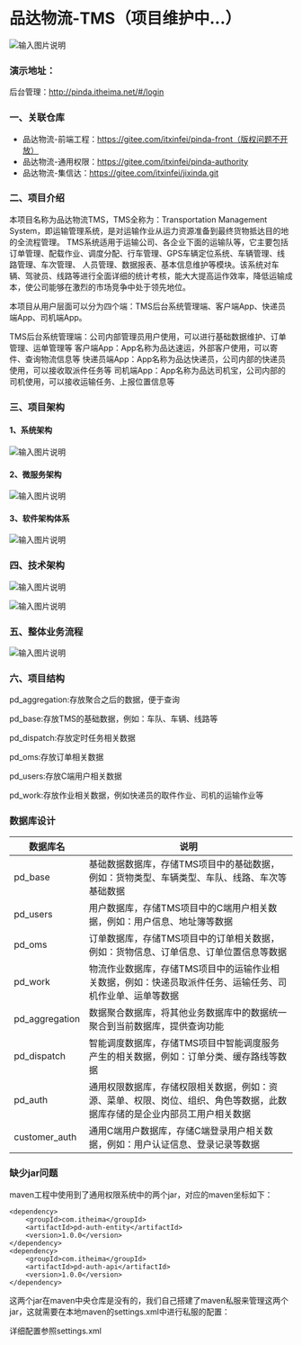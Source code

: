 # 品达物流-TMS（项目维护中...）
![输入图片说明](docs/pinda.jpg)
### 演示地址：

后台管理：http://pinda.itheima.net/#/login

### 一、关联仓库
- 品达物流-前端工程：https://gitee.com/itxinfei/pinda-front（版权问题不开放）
- 品达物流-通用权限：https://gitee.com/itxinfei/pinda-authority
- 品达物流-集信达：https://gitee.com/itxinfei/jixinda.git
### 二、项目介绍
本项目名称为品达物流TMS，TMS全称为：Transportation Management System，即运输管理系统，是对运输作业从运力资源准备到最终货物抵达目的地的全流程管理。
TMS系统适用于运输公司、各企业下面的运输队等，它主要包括订单管理、配载作业、调度分配、行车管理、GPS车辆定位系统、车辆管理、线路管理、车次管理、
人员管理、数据报表、基本信息维护等模块。该系统对车辆、驾驶员、线路等进行全面详细的统计考核，能大大提高运作效率，降低运输成本，使公司能够在激烈的市场竞争中处于领先地位。

本项目从用户层面可以分为四个端：TMS后台系统管理端、客户端App、快递员端App、司机端App。

TMS后台系统管理端：公司内部管理员用户使用，可以进行基础数据维护、订单管理、运单管理等
客户端App：App名称为品达速运，外部客户使用，可以寄件、查询物流信息等
快递员端App：App名称为品达快递员，公司内部的快递员使用，可以接收取派件任务等
司机端App：App名称为品达司机宝，公司内部的司机使用，可以接收运输任务、上报位置信息等

### 三、项目架构
#### 1、系统架构
![输入图片说明](docs/系统架构.png)
#### 2、微服务架构
![输入图片说明](docs/微服务架构.png)
#### 3、软件架构体系
![输入图片说明](docs/软件架构体系.png)
### 四、技术架构

![输入图片说明](docs/技术架构1.png)

![输入图片说明](docs/技术架构.png)

### 五、整体业务流程

![输入图片说明](docs/整体业务流程.png)

### 六、项目结构

pd_aggregation:存放聚合之后的数据，便于查询

pd_base:存放TMS的基础数据，例如：车队、车辆、线路等

pd_dispatch:存放定时任务相关数据

pd_oms:存放订单相关数据

pd_users:存放C端用户相关数据

pd_work:存放作业相关数据，例如快递员的取件作业、司机的运输作业等

### 数据库设计

| 数据库名       | 说明                                                         |
| -------------- | ------------------------------------------------------------ |
| pd_base        | 基础数据数据库，存储TMS项目中的基础数据，例如：货物类型、车辆类型、车队、线路、车次等基础数据 |
| pd_users       | 用户数据库，存储TMS项目中的C端用户相关数据，例如：用户信息、地址簿等数据 |
| pd_oms         | 订单数据库，存储TMS项目中的订单相关数据，例如：货物信息、订单信息、订单位置信息等数据 |
| pd_work        | 物流作业数据库，存储TMS项目中的运输作业相关数据，例如：快递员取派件任务、运输任务、司机作业单、运单等数据 |
| pd_aggregation | 数据聚合数据库，将其他业务数据库中的数据统一聚合到当前数据库，提供查询功能 |
| pd_dispatch    | 智能调度数据库，存储TMS项目中智能调度服务产生的相关数据，例如：订单分类、缓存路线等数据 |
| pd_auth        | 通用权限数据库，存储权限相关数据，例如：资源、菜单、权限、岗位、组织、角色等数据，此数据库存储的是企业内部员工用户相关数据 |
| customer_auth  | 通用C端用户数据库，存储C端登录用户相关数据，例如：用户认证信息、登录记录等数据 |

### 缺少jar问题

 maven工程中使用到了通用权限系统中的两个jar，对应的maven坐标如下： 

```
<dependency>
    <groupId>com.itheima</groupId>
    <artifactId>pd-auth-entity</artifactId>
    <version>1.0.0</version>
</dependency>
<dependency>
    <groupId>com.itheima</groupId>
    <artifactId>pd-auth-api</artifactId>
    <version>1.0.0</version>
</dependency>
```

 这两个jar在maven中央仓库是没有的，我们自己搭建了maven私服来管理这两个jar，这就需要在本地maven的settings.xml中进行私服的配置： 

 详细配置参照settings.xml